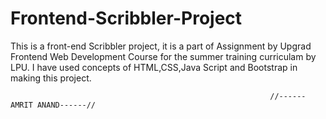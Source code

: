# Frontend-Scribbler-Project 
This is a front-end Scribbler project, it is a part of Assignment by Upgrad Frontend Web Development Course for the summer training curriculam by LPU.
I have used concepts of HTML,CSS,Java Script and Bootstrap in making this project.

                                                              //------AMRIT ANAND------//
